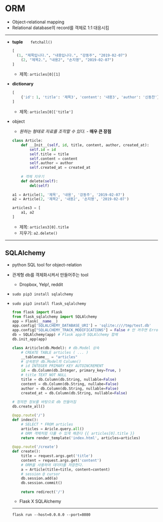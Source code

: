 

# ORM

* Object-relational mapping
* Relational database의 record를 객체로 1:1 대응시킴

---

* **tuple** `	fetchall()`

  ```python
  [
  	(1, "제목입니다.", "내용입니다.", "강동주", "2019-02-07")
      (2, "제목2.", "내용2", "손지명", "2019-02-07")
  ]
  ```
  *  제목: `articles[0][1]`

* **dictionary**

  ```python
  [
      {'id': 1, 'title': '제목3', 'content': '내용3', 'author': '신동찬'}
  ]
  ```

  * 제목: `articles[0]['title']`

* object

  * *원하는 형태로 자료를 조작할 수 있다.* - **매우 큰 장점**

  ```python
  class Article:
      def __Init__(self, id, title, content, author, created_at):
          self.id = id
          self.title = title
          self.content = content
          self.author = author
          self.created_at = created_at
      
      # 객체 지우기
      def delete(self):
          del(self)
          
  a1 = Article(1, '제목', '내용', '강동주', '2019-02-07')
  a2 = Article(2, '제목2', '내용2', '손지명', '2019-02-07')
  
  articles3 = [
      a1, a2
  ]
  ```

  * 제목: `articles3[0].title`
  * 지우기: `a2.delete()`

---

## SQLAlchemy

* python SQL tool for object-relation
* 관계형 db를 객체화시켜서 만들어주는 tool
  * Dropbox, Yelp!, reddit

* `sudo pip3 install sqlalchemy`

* `sudo pip3 install flask_sqlalchemy`

  ```python
  from flask import Flask
  from flask_sqlalchemy import SQLAlchemy
  app = Flask(__name__)
  app.config['SQLALCHEMY_DATABASE_URI'] = 'sqlite:////tmp/test.db'
  app.config["SQLALCHEMY_TRACK_MODIFICATIONS"] = False # 안 꺼주면 Error
  db = SQLAlchemy(app) # Flask app과 SQLAlchemy 합체
  db.init_app(app)
  
  class Ariticle(db.Model): # db.Model 상속
      # CREATE TABLE articles ( ... )
      __tablename__ = "articles"
      # 상속받은 db.Model의 Column()
      # id INTEGER PRIMARY KEY AUTOINCREMENT
      id = db.Column(db.Integer, primary_key=True, )
      # title TEXT NOT NULL
      title = db.Column(db.String, nullable=False)
      content = db.Column(db.String, nullabe=False)
      author = db.Column(db.String, nullable=False)
      created_at = db.Column(db.String, nullable=False)
      
  # 정의한 정보를 바탕으로 db 만들어짐
  db.create_all()
  
  @app.route('/')
  def index():
      # SELECT * FROM articles
      articles = Aricle.query.all()
      # ORM 객체처럼 다룰 수 있게 해준다 {{ articles[0].title }}
      return render_template('index.html', articles=articles)
      
  @app.route('/create')
  def create():
      title = request.args.get('title')
      content = request.args.get('content')
      # ORM을 사용하여 데이터를 저장한다.
      a = Article(title=title, content=content)
      # session @ cursor
      db.session.add(a)
      db.session.commit()
      
      return redirect('/')
  ```

  * Flask X SQLAlchemy

  

  ---

  `flask run --host=0.0.0.0 --port=8080`

  

